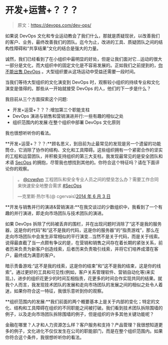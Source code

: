 # 开发+运营+？？？

> 原文：<https://devops.com/dev-ops/>

如果说 DevOps 文化和专业运动教会了我们什么，那就是质疑现状，以改善我们的客户、业务，最终改善我们的团队。迄今为止，改进的工具、质疑团队之间的结构性障碍和“共享结果”文化的结合是强大的力量。

诚然，我们已经看到了在小组织中最明显的好处，但是让我们面对它…运动的很大一部分是文化，而大组织中的固定文化是不容易发展的。正如我们之前提到的，[你不能出售 DevOps](https://devops.com/blogs/you-cant-sell-devops/) 。大型组织要从这场运动中受益还需要一段时间。

当我们等待大型组织的文化演变到 DevOps 时，观察较小组织的持续专业和文化演变是值得的。那些从一开始就接受 DevOps 的人，他们的下一步是什么？

我目前从三个方面探索这个问题:

*   开发+运营+？？？:增加第三个职能支柱
*   DevOps 演进与销售和营销演进并行:一些有趣的相似之处
*   组织范围内的发展:在整个组织中部署 DevOps 文化原则

我也很想听听你的看法。

**开发+运营+？？？:**顾名思义，到目前为止最常见的发现是另一个遗留的功能筒仓，它消除了协作的结构、文化和工具障碍。这些组织拥有一个紧密合作的坚实的工程和运营团队，并积极支持组织的第三大支柱。我发现最常见的是安全团队和术语 [SecOps](https://devops.com/category/blogs/secops/) 的拥抱，尽管我也想找到其他的。你符合这个特征吗？请在下面评论你的观察。

> 。 [@cvwdyn](https://twitter.com/cvwdyn) 工程团队和安全专业人员之间的壁垒怎么办？需要工作合同来快速安全地整合需求 [#SecOps](https://twitter.com/search?q=%23SecOps&src=hash)
> 
> —克里斯·热尔韦(@ cgervais)[2014 年 6 月 3 日](https://twitter.com/cgervais/statuses/473840362138927104)

**开发与销售并行的演进&营销演进:**在我交谈过的少数组织中，我看到了一个有趣的并行演进，即走向市场团队与技术团队的演进。

如果 DevOps 拆除了代码被丢弃的围栏，并在出现问题时消除了“这不是我的服务器，这是你的代码”和“这不是我的代码，这是你的服务器”的“指责游戏”，那么在走向市场团队中会发生非常相似的平行演变…当然不是关于代码，而是关于线索。说得最直截了当一点颇有争议的是，在营销和销售之间存在着长期的紧张关系，前者历来负责为新客户创造线索，后者历来负责吸引线索，并将它们培养成潜在客户，最终成为满意的客户。

暗示责备游戏:“这不是我的线索，这是你的结束”和“这不是我的结束，这是你的线索”。通过更好的工具和可见性(例如，客户关系管理软件、营销自动化等)来实现。)，进步的组织花更少的时间互相指责，花更多的时间合作实现共同的结果。就我个人而言，我发现技术团队的发展和走向市场团队的发展之间的相似之处令人着迷，如果你符合这一特征，我很乐意听到你的观察。

**组织范围内的发展:**我们前面的两个概要基本上是关于内部的变化；特定的文化、结构和工具障碍在组织的不同职能之间被打破。我们看到技术团队拆除围墙的例子，以及走向市场团队拆除围墙的例子，但是组织的许多其他关键功能呢？

金融在哪里？人才和人力资源怎么样？客户服务和支持？产品管理？我很想知道更多的例子，文化进化不仅仅发生在公司的职能部门，而是在整个组织范围内。如果你符合这个条件，我很想听听你的看法。